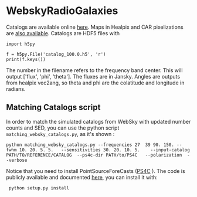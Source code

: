 # WebskyRadioGalaxies

Catalogs  are available online 
[here](https://portal.nersc.gov/project/sobs/users/Radio_WebSky/matched_catalogs_2/). Maps in Healpix and CAR pixelizations are [also available](https://portal.nersc.gov/project/sobs/users/Radio_WebSky/matched_maps/). Catalogs are HDF5 files with 

```
import h5py

f = h5py.File('catalog_100.0.h5', 'r')
print(f.keys())
```

The number in the filename refers to the frequency band center. This will output ['flux', 'phi', 'theta']. The fluxes are in Jansky. Angles are outputs from healpix vec2ang, so theta and phi are the colatitude and longitude in radians. 

## Matching Catalogs script 

In order to match the simulated catalogs from WebSky with updated number counts and SED, you can use the python script `matching_websky_catalogs.py`, as it's shown : 

```
python matching_websky_catalogs.py --frequencies 27  39 90. 150. --fwhm 10. 20. 5. 5.   --sensitivities 30. 20. 10. 5.    --input-catalog PATH/TO/REFERENCE/CATALOG  --ps4c-dir PATH/to/PS4C   --polarization  --verbose
```


Notice that you need to install PointSourceForeCasts ([PS4C](https://gitlab.com/giuse.puglisi/PS4C.git) ). 
The code is publicly available and documented [here](http://giuspugl.github.io/ps4c/index.html), you can install it with:  

```
 python setup.py install
```



